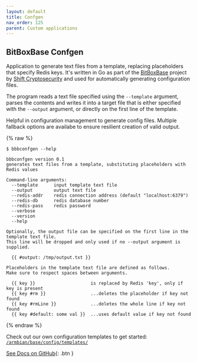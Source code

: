 ```yaml
---
layout: default
title: Confgen
nav_order: 125
parent: Custom applications
---
```

## BitBoxBase Confgen

Application to generate text files from a template, replacing placeholders that specify Redis keys.
It's written in Go as part of the [BitBoxBase](https://github.com/digitalbitbox/bitbox-base) project by [Shift Cryptosecurity](https://shiftcrypto.ch) and used for automatically generating configuration files.

The program reads a text file specified using the `--template` argument, parses the contents and writes it into a target file that is either specified with the `--output` argument, or directly on the first line of the template.

Helpful in configuration management to generate config files. Multiple fallback options are availabe to ensure resilient creation of valid output.

{% raw %}
```
$ bbbconfgen --help

bbbconfgen version 0.1
generates text files from a template, substituting placeholders with Redis values

Command-line arguments:
  --template      input template text file
  --output        output text file
  --redis-addr    redis connection address (default "localhost:6379")
  --redis-db      redis database number
  --redis-pass    redis password
  --verbose
  --version
  --help

Optionally, the output file can be specified on the first line in the template text file.
This line will be dropped and only used if no --output argument is supplied.

  {{ #output: /tmp/output.txt }}

Placeholders in the template text file are defined as follows.
Make sure to respect spaces between arguments.

  {{ key }}                     is replaced by Redis 'key', only if key is present
  {{ key #rm }}                 ...deletes the placeholder if key not found
  {{ key #rmLine }}             ...deletes the whole line if key not found
  {{ key #default: some val }}  ...uses default value if key not found
```
{% endraw %}

Check out our own configuration templates to get started: [`/armbian/base/config/templates/`](https://github.com/digitalbitbox/bitbox-base/tree/master/armbian/base/config/templates)

[See Docs on GitHub](https://github.com/digitalbitbox/bitbox-base/tree/master/tools/bbbfancontrol){: .btn }
